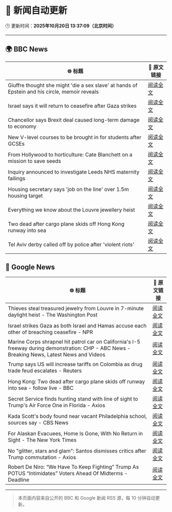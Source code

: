 # 🧠 新闻自动更新

🕒 更新时间：**2025年10月20日 13:37:09（北京时间）**

---

## 🌍 BBC News

| 🌐 标题 | 🔗 原文链接 |
|--------|-------------|
| Giuffre thought she might 'die a sex slave' at hands of Epstein and his circle, memoir reveals | [阅读全文](https://www.bbc.com/news/articles/c1e3leqx89zo?at_medium=RSS&at_campaign=rss) |
| Israel says it will return to ceasefire after Gaza strikes | [阅读全文](https://www.bbc.com/news/articles/cm2elr16jjqo?at_medium=RSS&at_campaign=rss) |
| Chancellor says Brexit deal caused long-term damage to economy | [阅读全文](https://www.bbc.com/news/articles/cy0ypx859x8o?at_medium=RSS&at_campaign=rss) |
| New V-level courses to be brought in for students after GCSEs | [阅读全文](https://www.bbc.com/news/articles/clyzjp5n5kro?at_medium=RSS&at_campaign=rss) |
| From Hollywood to horticulture: Cate Blanchett on a mission to save seeds | [阅读全文](https://www.bbc.com/news/articles/cwy7ekl4yl8o?at_medium=RSS&at_campaign=rss) |
| Inquiry announced to investigate Leeds NHS maternity failings | [阅读全文](https://www.bbc.com/news/articles/c4gpxnk9n4po?at_medium=RSS&at_campaign=rss) |
| Housing secretary says 'job on the line' over 1.5m housing target | [阅读全文](https://www.bbc.com/news/articles/cj41v5g87w1o?at_medium=RSS&at_campaign=rss) |
| Everything we know about the Louvre jewellery heist | [阅读全文](https://www.bbc.com/news/articles/cg7nrlkg0zxo?at_medium=RSS&at_campaign=rss) |
| Two dead after cargo plane skids off Hong Kong runway into sea | [阅读全文](https://www.bbc.com/news/articles/c5y0eeqz732o?at_medium=RSS&at_campaign=rss) |
| Tel Aviv derby called off by police after 'violent riots' | [阅读全文](https://www.bbc.com/sport/football/articles/cgr4n07509wo?at_medium=RSS&at_campaign=rss) |

## 📰 Google News

| 🌐 标题 | 🔗 原文链接 |
|--------|-------------|
| Thieves steal treasured jewelry from Louvre in 7-minute daylight heist - The Washington Post | [阅读全文](https://news.google.com/rss/articles/CBMigwFBVV95cUxOMEE2ODFiSVhqWEdNZW9leXRnX2gtODA5QU1mdkFNVWhpMk1Bd0x0V3dBakJtUnM1ZnM1ZWF4em9qQVRYQWtSTXpqLWwwTU8zMHVxbk9hcDREZGNaNl9RQzMtRzlzZkpPS2ZyZGdrbzk3UGNEbmVPUnk2c0puOTlLWE1UMA?oc=5) |
| Israel strikes Gaza as both Israel and Hamas accuse each other of breaching ceasefire - NPR | [阅读全文](https://news.google.com/rss/articles/CBMiugFBVV95cUxOdGdSeG1PcHdXelNfX2tmd2IyemozSFJCNWdxNHNDRXFucGtRdkVwaFM2X1JuUXNYeFZZX1RQSXBtbkJBWldOSVZudV9rdGFaMmVZUmd4bXlzeU9tam9yVmVPQzdGa0FFTDU0U2RiR2hfRU1La0x4ZE5NajNDcXgwbFQ3LXExWHVrb2MwQlJuVjNyOUl2a0xBVDlxVlFoZTE5NEtBbTR3UjZIbDNRb0RGd29JSmFYUG1Jd2c?oc=5) |
| Marine Corps shrapnel hit patrol car on California's I-5 freeway during demonstration: CHP - ABC News - Breaking News, Latest News and Videos | [阅读全文](https://news.google.com/rss/articles/CBMimwFBVV95cUxPMVJPMDBaYVR5QWNHRTZiVFAzZzRnVGp2cEYta3JXSldFRWRPdmdCSUlPM0NFYXFSS0wzZGJWSmNHUGNMRGpFZlY0akw5dEwza3JqUTlnekI1d01NQlNINVVrU3BzWEZHS29Dc1ZLekVrUHdfRS1DMDFJaFVSTnBoODJoeFFIc3JHMHdIdjJlSDFSci1MdGJvTU93UdIBoAFBVV95cUxOcTRpaHh4WU5DbTd6SUFuRDEzWXoySEZ3ZEdDUDJuOFJ1aTQtUEUySGJLTmNISUswWEVmRnVSaUZrQjljUjBodS02X3IwaV9NazU3UExLUmhjVVFrYTZzTTB3cVN2bTFxbl9OVVgzOWdqeURMc1hlQW5pTHh1Qm1laUJLU2pieGlFSWRFQk5rYkxYcTlnXzl3TG1VRFVjWjhn?oc=5) |
| Trump says US will increase tariffs on Colombia as drug trade feud escalates - Reuters | [阅读全文](https://news.google.com/rss/articles/CBMitAFBVV95cUxNdkdxaEhGVnNFY3JUbU9UVW5UYU12Y0loM09xdkF1SkdYTnoza2t2d2VRZ2dzNV9DWm00VGo1M3VoYk1GVWItZzk4WEl2TXBtMGExR0VNdmJXU1ZHa3BaOVlsLVBiOXVqcTdDUVZIV01CenQ4dDlDUWk3eDlqR1c0cHBfRVBLYThHZGk5U2c3aV9WZ2k0ZHR0TlRXRlZocXI1M1kxODZTeVdJLU0tNUE5UVpmNHg?oc=5) |
| Hong Kong: Two dead after cargo plane skids off runway into sea - follow live - BBC | [阅读全文](https://news.google.com/rss/articles/CBMiVEFVX3lxTE1STE5UbEVvWk04aXdEdzJJT2RTUkxrUmstYUItWDl6dENVRFMxbDlwd0R1ZmlUdVJGNGFTVlFIblo1YmZhUFV6a3hrMWVqSGZiQ1ljcg?oc=5) |
| Secret Service finds hunting stand with line of sight to Trump's Air Force One in Florida - Axios | [阅读全文](https://news.google.com/rss/articles/CBMikwFBVV95cUxPaFpmODhuZTZUWGhEQW5KWVRjbGQyOXpXNVV0MHplNFA0SDVWOVRCX0pEV3BGamwzQjZwMlZNV3A4OVFTV1VmSkVtdXVGOTRjSGVEc0dDaGZlYmwta1RwdURGUHdMUmxiOW9nQmsyd09vUjRhdWxvRjNUNkhCbVUtOGloaTlJaVBMVXVxeF81UnppZmc?oc=5) |
| Kada Scott's body found near vacant Philadelphia school, sources say - CBS News | [阅读全文](https://news.google.com/rss/articles/CBMihwFBVV95cUxQdHh5MEY4dlo3cGR6R1czWnVyckljUC1hTnRrdElXTHl2S3NPeHoxUGJ2X2RITEF4bERrdFRSMC1UaUxDM0FWR1ZQeWFVNWNKOTBXUVJGdjUxVmRxMUdKaUdnRUVlelljdnlUaEk3NVd6RmMtN3hVN044X0ZLMVlZZmFqd3JPdlE?oc=5) |
| For Alaskan Evacuees, Home Is Gone, With No Return in Sight - The New York Times | [阅读全文](https://news.google.com/rss/articles/CBMiggFBVV95cUxNNU9ZZFVxc24wNlFqdkdtQ1AwQUpuc0wwVG5uVmlXRnY2UW1hcEtjWUhteXRJcEVmbUJKbkgzclEzeTNHMkRVQzdHV2ZOX3UzVXUycEQzYjlDcjV0MWFrWFNwQTlsWjBHaDY3WTRJQUt6YzkzXzdIRUNaU3Y3WHBuZmFn?oc=5) |
| No "glitter, stars and glam": Santos dismisses critics after Trump commutation - Axios | [阅读全文](https://news.google.com/rss/articles/CBMiekFVX3lxTE9wTVRPUXZWV2JEUFR4cUEwN29Od3IzQlpkbGIzTjFkU1pldTZLR25JTWw4UWNrSmdBbWNJQWhwUlpyZHF5cmZXZ20wN2dMMnpqMVZsMjVYRFJuZmUxbDNBd0UyeGNmZ3R5aVQ0b1ptUklqa3BGMnR3andR?oc=5) |
| Robert De Niro: “We Have To Keep Fighting” Trump As POTUS “Intimidates” Voters Ahead Of Midterms - Deadline | [阅读全文](https://news.google.com/rss/articles/CBMijAFBVV95cUxPakRwRDlObnVtZTJaRVBuazBLb2VmeGd6XzZjOFBNY0xMQnFkeXFMb05KMjBTRS1PaWtwVEIxZnRQelZfQTVIdFUwTmhaWGZNLWpkSkxTajMwQ0FxckNPRHo2U2ZIaWNQSUpGaFZ1Zzdvdk53UXZFelQ4RzRjbkE1YnJSOFBCLUlmcDZiZw?oc=5) |

---
> 本页面内容来自公开的 BBC 和 Google 新闻 RSS 源，每 10 分钟自动更新。